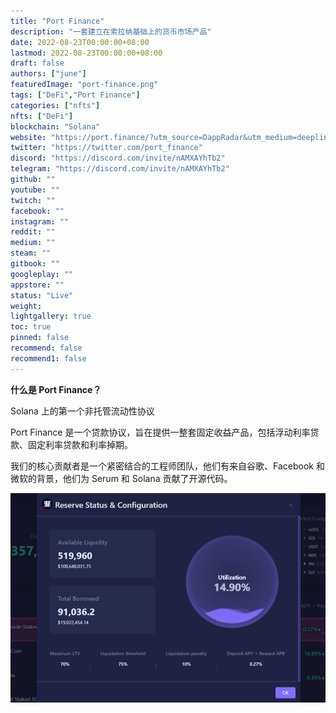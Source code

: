 ```yaml
---
title: "Port Finance"
description: "一套建立在索拉纳基础上的货币市场产品"
date: 2022-08-23T00:00:00+08:00
lastmod: 2022-08-23T00:00:00+08:00
draft: false
authors: ["june"]
featuredImage: "port-finance.png"
tags: ["DeFi","Port Finance"]
categories: ["nfts"]
nfts: ["DeFi"]
blockchain: "Solana"
website: "https://port.finance/?utm_source=DappRadar&utm_medium=deeplink&utm_campaign=visit-website"
twitter: "https://twitter.com/port_finance"
discord: "https://discord.com/invite/nAMXAYhTb2"
telegram: "https://discord.com/invite/nAMXAYhTb2"
github: ""
youtube: ""
twitch: ""
facebook: ""
instagram: ""
reddit: ""
medium: ""
steam: ""
gitbook: ""
googleplay: ""
appstore: ""
status: "Live"
weight: 
lightgallery: true
toc: true
pinned: false
recommend: false
recommend1: false
---
```


**什么是 Port Finance？**

Solana 上的第一个非托管流动性协议

Port Finance 是一个贷款协议，旨在提供一整套固定收益产品，包括浮动利率贷款、固定利率贷款和利率掉期。

我们的核心贡献者是一个紧密结合的工程师团队，他们有来自谷歌、Facebook 和微软的背景，他们为 Serum 和 Solana 贡献了开源代码。

![/news/20220817-10-pmy0909/ef86e1557f28ab16c01e961c575bf9b5.jpeg](60.png)